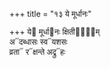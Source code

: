 +++
title = "१३ ये मूर्धानः"

+++
ये᳓ मूर्धा᳓नः क्षितीना᳐᳓म्  
अ᳓दब्धासः स्व᳓यशसः  
व्रता᳓ र᳓क्षन्ते अद्रु᳓हः